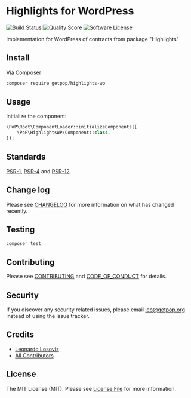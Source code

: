 # Highlights for WordPress

[![Build Status][ico-travis]][link-travis]
[![Quality Score][ico-code-quality]][link-code-quality]
[![Software License][ico-license]](LICENSE.md)

<!--
[![Latest Version on Packagist][ico-version]][link-packagist]
[![Coverage Status][ico-scrutinizer]][link-scrutinizer]
[![Total Downloads][ico-downloads]][link-downloads]
-->

Implementation for WordPress of contracts from package "Highlights"

## Install

Via Composer

``` bash
composer require getpop/highlights-wp
```

## Usage

Initialize the component:

``` php
\PoP\Root\ComponentLoader::initializeComponents([
    \PoP\HighlightsWP\Component::class,
]);
```

## Standards

[PSR-1](https://www.php-fig.org/psr/psr-1), [PSR-4](https://www.php-fig.org/psr/psr-4) and [PSR-12](https://www.php-fig.org/psr/psr-12).

## Change log

Please see [CHANGELOG](CHANGELOG.md) for more information on what has changed recently.

## Testing

``` bash
composer test
```

## Contributing

Please see [CONTRIBUTING](CONTRIBUTING.md) and [CODE_OF_CONDUCT](CODE_OF_CONDUCT.md) for details.

## Security

If you discover any security related issues, please email leo@getpop.org instead of using the issue tracker.

## Credits

- [Leonardo Losoviz][link-author]
- [All Contributors][link-contributors]

## License

The MIT License (MIT). Please see [License File](LICENSE.md) for more information.

[ico-version]: https://img.shields.io/packagist/v/getpop/highlights-wp.svg?style=flat-square
[ico-license]: https://img.shields.io/badge/license-MIT-brightgreen.svg?style=flat-square
[ico-travis]: https://img.shields.io/travis/getpop/highlights-wp/master.svg?style=flat-square
[ico-scrutinizer]: https://img.shields.io/scrutinizer/coverage/g/getpop/highlights-wp.svg?style=flat-square
[ico-code-quality]: https://img.shields.io/scrutinizer/g/getpop/highlights-wp.svg?style=flat-square
[ico-downloads]: https://img.shields.io/packagist/dt/getpop/highlights-wp.svg?style=flat-square

[link-packagist]: https://packagist.org/packages/getpop/highlights-wp
[link-travis]: https://travis-ci.org/getpop/highlights-wp
[link-scrutinizer]: https://scrutinizer-ci.com/g/getpop/highlights-wp/code-structure
[link-code-quality]: https://scrutinizer-ci.com/g/getpop/highlights-wp
[link-downloads]: https://packagist.org/packages/getpop/highlights-wp
[link-author]: https://github.com/leoloso
[link-contributors]: ../../contributors
